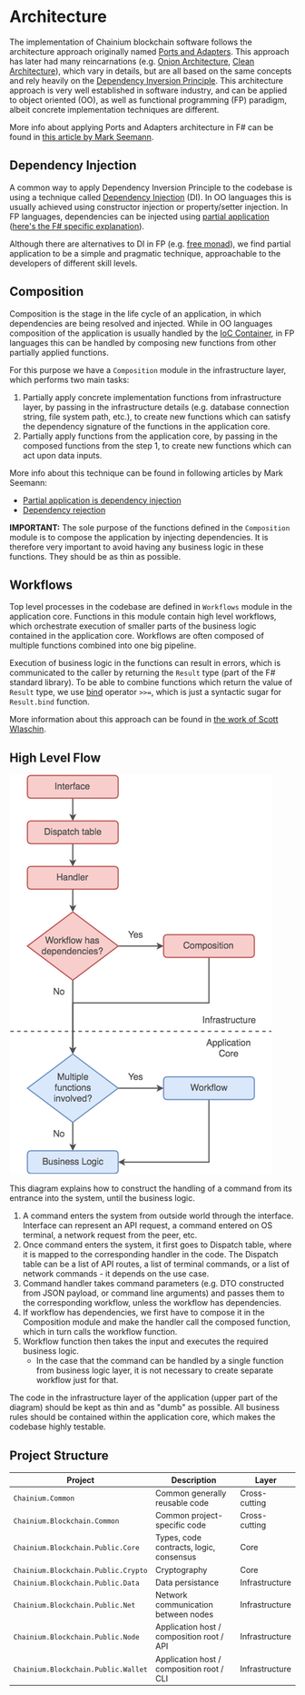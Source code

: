 # Architecture

The implementation of Chainium blockchain software follows the architecture approach originally named [Ports and Adapters](http://alistair.cockburn.us/Hexagonal+architecture). This approach has later had many reincarnations (e.g. [Onion Architecture](http://jeffreypalermo.com/blog/the-onion-architecture-part-1), [Clean Architecture](https://8thlight.com/blog/uncle-bob/2012/08/13/the-clean-architecture.html)), which vary in details, but are all based on the same concepts and rely heavily on the [Dependency Inversion Principle](https://en.wikipedia.org/wiki/Dependency_inversion_principle). This architecture approach is very well established in software industry, and can be applied to object oriented (OO), as well as functional programming (FP) paradigm, albeit concrete implementation techniques are different.

More info about applying Ports and Adapters architecture in F# can be found in [this article by Mark Seemann](http://blog.ploeh.dk/2016/03/18/functional-architecture-is-ports-and-adapters).


## Dependency Injection

A common way to apply Dependency Inversion Principle to the codebase is using a technique called [Dependency Injection](https://en.wikipedia.org/wiki/Dependency_injection) (DI). In OO languages this is usually achieved using constructor injection or property/setter injection. In FP languages, dependencies can be injected using [partial application](https://en.wikipedia.org/wiki/Partial_application) ([here's the F# specific explanation](https://fsharpforfunandprofit.com/posts/partial-application)).

Although there are alternatives to DI in FP (e.g. [free monad](http://blog.ploeh.dk/2017/08/07/f-free-monad-recipe)), we find partial application to be a simple and pragmatic technique, approachable to the developers of different skill levels.


## Composition

Composition is the stage in the life cycle of an application, in which dependencies are being resolved and injected.
While in OO languages composition of the application is usually handled by the [IoC Container](https://www.martinfowler.com/articles/injection.html), in FP languages this can be handled by composing new functions from other partially applied functions.

For this purpose we have a `Composition` module in the infrastructure layer, which performs two main tasks:
1. Partially apply concrete implementation functions from infrastructure layer, by passing in the infrastructure details (e.g. database connection string, file system path, etc.), to create new functions which can satisfy the dependency signature of the functions in the application core.
2. Partially apply functions from the application core, by passing in the composed functions from the step 1, to create new functions which can act upon data inputs.

More info about this technique can be found in following articles by Mark Seemann:
- [Partial application is dependency injection](http://blog.ploeh.dk/2017/01/30/partial-application-is-dependency-injection)
- [Dependency rejection](http://blog.ploeh.dk/2017/02/02/dependency-rejection)

**IMPORTANT:**
The sole purpose of the functions defined in the `Composition` module is to compose the application by injecting dependencies. It is therefore very important to avoid having any business logic in these functions. They should be as thin as possible.


## Workflows

Top level processes in the codebase are defined in `Workflows` module in the application core. Functions in this module contain high level workflows, which orchestrate execution of smaller parts of the business logic contained in the application core. Workflows are often composed of multiple functions combined into one big pipeline.

Execution of business logic in the functions can result in errors, which is communicated to the caller by returning the `Result` type (part of the F# standard library). To be able to combine functions which return the value of `Result` type, we use [bind](https://fsharpforfunandprofit.com/series/map-and-bind-and-apply-oh-my.html) operator `>>=`, which is just a syntactic sugar for `Result.bind` function.

More information about this approach can be found in [the work of Scott Wlaschin](https://fsharpforfunandprofit.com/rop).


## High Level Flow

![High Level Flow](HighLevelFlow.png)

This diagram explains how to construct the handling of a command from its entrance into the system, until the business logic.

1. A command enters the system from outside world through the interface. Interface can represent an API request, a command entered on OS terminal, a network request from the peer, etc.
2. Once command enters the system, it first goes to Dispatch table, where it is mapped to the corresponding handler in the code. The Dispatch table can be a list of API routes, a list of terminal commands, or a list of network commands - it depends on the use case.
3. Command handler takes command parameters (e.g. DTO constructed from JSON payload, or command line arguments) and passes them to the corresponding workflow, unless the workflow has dependencies.
4. If workflow has dependencies, we first have to compose it in the Composition module and make the handler call the composed function, which in turn calls the workflow function.
5. Workflow function then takes the input and executes the required business logic.
    - In the case that the command can be handled by a single function from business logic layer, it is not necessary to create separate workflow just for that.

The code in the infrastructure layer of the application (upper part of the diagram) should be kept as thin and as "dumb" as possible. All business rules should be contained within the application core, which makes the codebase highly testable.


## Project Structure

Project | Description | Layer
--- | --- | ---
`Chainium.Common` | Common generally reusable code | Cross-cutting
`Chainium.Blockchain.Common` | Common project-specific code | Cross-cutting
`Chainium.Blockchain.Public.Core` | Types, code contracts, logic, consensus | Core
`Chainium.Blockchain.Public.Crypto` | Cryptography | Core
`Chainium.Blockchain.Public.Data` | Data persistance | Infrastructure
`Chainium.Blockchain.Public.Net` | Network communication between nodes | Infrastructure
`Chainium.Blockchain.Public.Node` | Application host / composition root / API | Infrastructure
`Chainium.Blockchain.Public.Wallet` | Application host / composition root / CLI | Infrastructure
